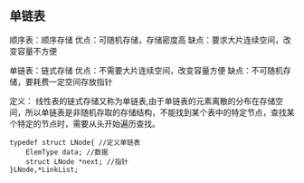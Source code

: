 ## 单链表

顺序表：顺序存储
优点：可随机存储，存储密度高
缺点：要求大片连续空间，改变容量不方便

单链表：链式存储
优点：不需要大片连续空间，改变容量方便
缺点：不可随机存储，要耗费一定空间存放指针


定义：
线性表的链式存储又称为单链表,由于单链表的元素离散的分布在存储空间，所以单链表是非随机存取的存储结构，不能找到某个表中的特定节点，查找某个特定的节点时，需要从头开始遍历查找。

```
typedef struct LNode{ //定义单链表
    ElemType data; //数据
    struct LNode *next; //指针
}LNode,*LinkList;

```